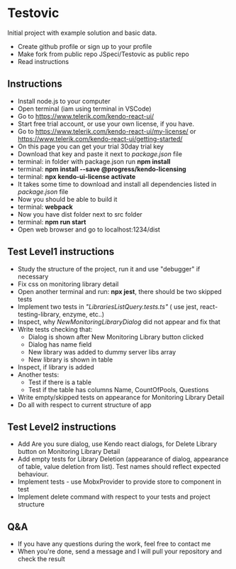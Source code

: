 # Testovic
Initial project with example solution and basic data.

* Create github profile or sign up to your profile
* Make fork from public repo JSpeci/Testovic as public repo
* Read instructions

## Instructions

* Install node.js to your computer
* Open terminal (iam using terminal in VSCode)
* Go to https://www.telerik.com/kendo-react-ui/
* Start free trial account, or use your own license, if you have.
* Go to https://www.telerik.com/kendo-react-ui/my-license/ or https://www.telerik.com/kendo-react-ui/getting-started/
* On this page you can get your trial 30day trial key
* Download that key and paste it next to *package.json* file
* terminal: in folder with package.json run **npm install**
* terminal: **npm install --save @progress/kendo-licensing**
* terminal: **npx kendo-ui-license activate**
* It takes some time to download and install all dependencies listed in *package.json* file
* Now you should be able to build it
* terminal: **webpack**
* Now you have dist folder next to src folder
* terminal: **npm run start**
* Open web browser and go to localhost:1234/dist

## Test Level1 instructions
* Study the structure of the project, run it and use "debugger" if necessary
* Fix css on monitoring library detail
* Open another terminal and run: **npx jest**, there should be two skipped tests
* Implement two tests in *"LibrariesListQuery.tests.ts"* ( use jest, react-testing-library, enzyme, etc..)
* Inspect, why *NewMonitoringLibraryDialog* did not appear and fix that
* Write tests checking that: 
    * Dialog is shown after New Monitoring Library button clicked
    * Dialog has name field
    * New library was added to dummy server libs array
    * New library is shown in table
* Inspect, if library is added
* Another tests:
    * Test if there is a table
    * Test if the table has columns Name, CountOfPools, Questions
* Write empty/skipped tests on appearance for Monitoring Library Detail
* Do all with respect to current structure of app
## Test Level2 instructions
* Add Are you sure dialog, use Kendo react dialogs, for Delete Library button on Monitoring Library Detail
* Add empty tests for Library Deletion (appearance of dialog, appearance of table, value deletion from list). Test names should reflect expected behaviour.
* Implement tests - use MobxProvider to provide store to component in test
* Implement delete command with respect to your tests and project structure

## Q&A
* If you have any questions during the work, feel free to contact me
* When you're done, send a message and I will pull your repository and check the result
